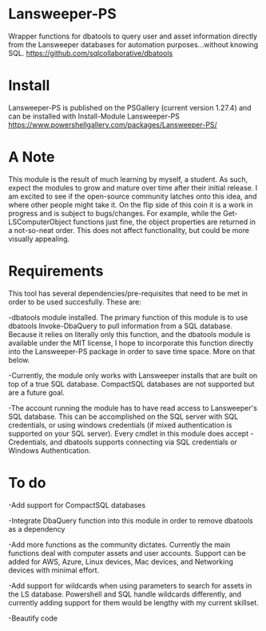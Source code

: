 # Lansweeper-PS
Wrapper functions for dbatools to query user and asset information directly from the Lansweeper databases for automation purposes...without knowing SQL.
https://github.com/sqlcollaborative/dbatools

# Install
Lansweeper-PS is published on the PSGallery (current version 1.27.4) and can be installed with Install-Module Lansweeper-PS
https://www.powershellgallery.com/packages/Lansweeper-PS/

# A Note
This module is the result of much learning by myself, a student. As such, expect the modules to grow and mature over time after their initial release. I am excited to see if the open-source community latches onto this idea, and where other people might take it. On the flip side of this coin it is a work in progress and is subject to bugs/changes. For example, while the Get-LSComputerObject functions just fine, the object properties are returned in a not-so-neat order. This does not affect functionality, but could be more visually appealing.

# Requirements
This tool has several dependencies/pre-requisites that need to be met in order to be used succesfully. These are:

-dbatools module installed. The primary function of this module is to use dbatools Invoke-DbaQuery to pull information from a SQL database. Because it relies on literally only this function, and the dbatools module is available under the MIT license, I hope to incorporate this function directly into the Lansweeper-PS package in order to save time space. More on that below.

-Currently, the module only works with Lansweeper installs that are built on top of a true SQL database. CompactSQL databases are not supported but are a future goal. 

-The account running the module has to have read access to Lansweeper's SQL database. This can be accomplished on the SQL server with SQL credentials, or using windows credentials (if mixed authentication is supported on your SQL server). Every cmdlet in this module does accept -Credentials, and dbatools supports connecting via SQL credentials or Windows Authentication. 

# To do
-Add support for CompactSQL databases

-Integrate DbaQuery function into this module in order to remove dbatools as a dependency

-Add more functions as the community dictates. Currently the main functions deal with computer assets and user accounts. Support can be added for AWS, Azure, Linux devices, Mac devices, and Networking devices with minimal effort.

-Add support for wildcards when using parameters to search for assets in the LS database. Powershell and SQL handle wildcards differently, and currently adding support for them would be lengthy with my current skillset.

-Beautify code
